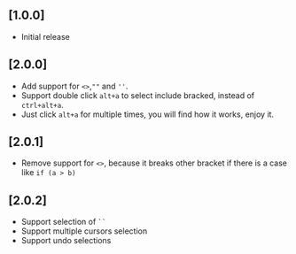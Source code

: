 ## [1.0.0]
- Initial release

## [2.0.0]
* Add support for `<>`,`""` and `''`.
* Support double click `alt+a` to select include bracked, instead of `ctrl+alt+a`.
* Just click `alt+a` for multiple times, you will find how it works, enjoy it.

## [2.0.1]
- Remove support for `<>`, because it breaks other bracket if there is a case like `if (a > b)`

## [2.0.2]
- Support selection of ` `` `
- Support multiple cursors selection
- Support undo selections